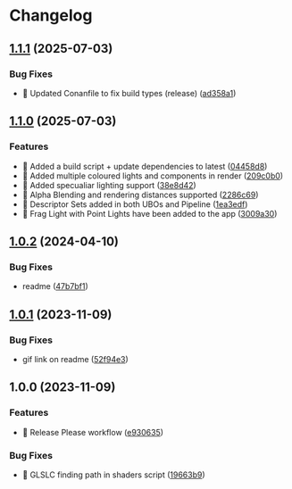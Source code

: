 # Changelog

## [1.1.1](https://github.com/60-de-QI/VulQIan/compare/v1.1.0...v1.1.1) (2025-07-03)


### Bug Fixes

* 🐛 Updated Conanfile to fix build types (release) ([ad358a1](https://github.com/60-de-QI/VulQIan/commit/ad358a10a68fc75644f427d5f30cd4ee3970da34))

## [1.1.0](https://github.com/60-de-QI/VulQIan/compare/v1.0.2...v1.1.0) (2025-07-03)


### Features

* 🎸 Added a build script + update dependencies to latest ([04458d8](https://github.com/60-de-QI/VulQIan/commit/04458d896f4cce21630ca96570c832acc5fff110))
* 🎸 Added multiple coloured lights and components in render ([209c0b0](https://github.com/60-de-QI/VulQIan/commit/209c0b091687b598c26e698fa7f0e26d43553970))
* 🎸 Added specualiar lighting support ([38e8d42](https://github.com/60-de-QI/VulQIan/commit/38e8d42d06aaec9c8e1de37161c7413d3684f8be))
* 🎸 Alpha Blending and rendering distances supported ([2286c69](https://github.com/60-de-QI/VulQIan/commit/2286c69f5a131d4eb6cf15d6138f384c1b2ce0c9))
* 🎸 Descriptor Sets added in both UBOs and Pipeline ([1ea3edf](https://github.com/60-de-QI/VulQIan/commit/1ea3edf7803554f81fc5011ab8d36d1f09e8f44f))
* 🎸 Frag Light with Point Lights have been added to the app ([3009a30](https://github.com/60-de-QI/VulQIan/commit/3009a30dc3dc603b2f144849ce8b7f6a8ffc0531))

## [1.0.2](https://github.com/60-de-QI/VulQIan/compare/v1.0.1...v1.0.2) (2024-04-10)


### Bug Fixes

* readme ([47b7bf1](https://github.com/60-de-QI/VulQIan/commit/47b7bf10ae0f4920fd258e7c9eaa8cc1f88b82ed))

## [1.0.1](https://github.com/60-de-QI/VulQIan/compare/v1.0.0...v1.0.1) (2023-11-09)


### Bug Fixes

* gif link on readme ([52f94e3](https://github.com/60-de-QI/VulQIan/commit/52f94e3d7f0598306f05ee4a95a4d68db443e534))

## 1.0.0 (2023-11-09)


### Features

* 🎸 Release Please workflow ([e930635](https://github.com/60-de-QI/VulQIan/commit/e9306354bf38abec116a17e402f11a99a2371fbe))


### Bug Fixes

* 🐛 GLSLC finding path in shaders script ([19663b9](https://github.com/60-de-QI/VulQIan/commit/19663b9080b6c1d540ec5f9213f47a1e77da82dc))
